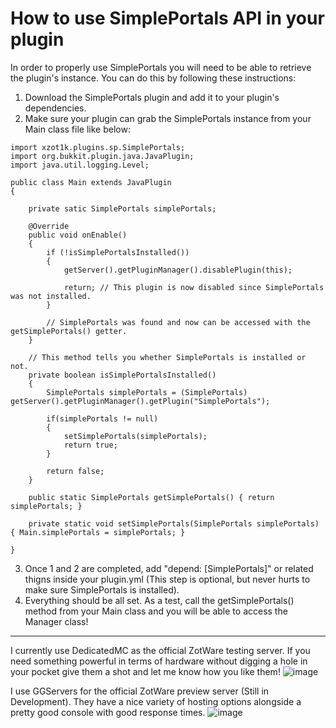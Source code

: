 # How to use SimplePortals API in your plugin

In order to properly use SimplePortals you will need to be able to retrieve the plugin's instance. You can do this by following these instructions:

1. Download the SimplePortals plugin and add it to your plugin's dependencies.  
2. Make sure your plugin can grab the SimplePortals instance from your Main class file like below:  

```
import xzot1k.plugins.sp.SimplePortals;
import org.bukkit.plugin.java.JavaPlugin;
import java.util.logging.Level;

public class Main extends JavaPlugin
{

    private satic SimplePortals simplePortals;

    @Override
    public void onEnable()
    {
        if (!isSimplePortalsInstalled())
        {
            getServer().getPluginManager().disablePlugin(this);
            
            return; // This plugin is now disabled since SimplePortals was not installed.
        }

        // SimplePortals was found and now can be accessed with the getSimplePortals() getter.
    }

    // This method tells you whether SimplePortals is installed or not.
    private boolean isSimplePortalsInstalled()
    {
        SimplePortals simplePortals = (SimplePortals) getServer().getPluginManager().getPlugin("SimplePortals");
        
        if(simplePortals != null)
        {
            setSimplePortals(simplePortals);
            return true;
        }

        return false;
    }

    public static SimplePortals getSimplePortals() { return simplePortals; }

    private static void setSimplePortals(SimplePortals simplePortals) { Main.simplePortals = simplePortals; }

}
```

3. Once 1 and 2 are completed, add "depend: [SimplePortals]" or related thigns inside your plugin.yml (This step is optional, but never hurts to make sure SimplePortals is installed).  
4. Everything should be all set. As a test, call the getSimplePortals() method from your Main class and you will be able to access the Manager class!

***
I currently use DedicatedMC as the official ZotWare testing server. If you need something powerful in terms of hardware without digging a hole in your pocket give them a shot and let me know how you like them!
![image](https://imgur.com/oqEKWO3.png)

I use GGServers for the official ZotWare preview server (Still in Development). They have a nice variety of hosting options alongside a pretty good console with good response times.
![image](https://imgur.com/SnbAkPG.png)
